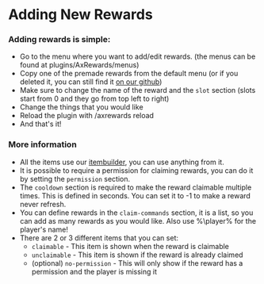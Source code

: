 # Adding New Rewards

### Adding rewards is simple:
- Go to the menu where you want to add/edit rewards. (the menus can be found at plugins/AxRewards/menus)
- Copy one of the premade rewards from the default menu (or if you deleted it, you can still find it [on our github](https://github.com/Artillex-Studios/AxRewards/blob/master/src/main/resources/menus/default.yml))
- Make sure to change the name of the reward and the `slot` section (slots start from 0 and they go from top left to right)
- Change the things that you would like
- Reload the plugin with /axrewards reload
- And that's it!

### More information
- All the items use our [itembuilder](Item-Builder.md), you can use anything from it.
- It is possible to require a permission for claiming rewards, you can do it by setting the `permission` section.
- The `cooldown` section is required to make the reward claimable multiple times. This is defined in seconds. You can set it to -1 to make a reward never refresh.
- You can define rewards in the `claim-commands` section, it is a list, so you can add as many rewards as you would like. Also use %\player% for the player's name!
- There are 2 or 3 different items that you can set:
  - `claimable` - This item is shown when the reward is claimable
  - `unclaimable` - This item is shown if the reward is already claimed
  - (optional) `no-permission` - This will only show if the reward has a permission and the player is missing it
